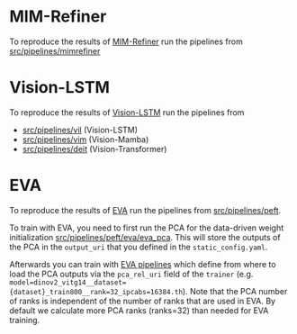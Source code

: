 # MIM-Refiner

To reproduce the results of [MIM-Refiner](https://arxiv.org/abs/2402.10093) run the pipelines from [src/pipelines/mimrefiner](https://github.com/BenediktAlkin/vtab1k-pytorch/tree/main/src/pipelines/mimrefiner)

# Vision-LSTM

To reproduce the results of [Vision-LSTM](https://arxiv.org/abs/2406.04303) run the pipelines from 
- [src/pipelines/vil](https://github.com/BenediktAlkin/vtab1k-pytorch/tree/main/src/pipelines/vil) (Vision-LSTM)
- [src/pipelines/vim](https://github.com/BenediktAlkin/vtab1k-pytorch/tree/main/src/pipelines/vim) (Vision-Mamba)
- [src/pipelines/deit](https://github.com/BenediktAlkin/vtab1k-pytorch/tree/main/src/pipelines/deit) (Vision-Transformer)


# EVA

To reproduce the results of [EVA](https://arxiv.org/abs/2410.07170) run the pipelines from [src/pipelines/peft](https://github.com/BenediktAlkin/vtab1k-pytorch/tree/main/src/pipelines/peft).

To train with EVA, you need to first run the PCA for the data-driven weight initialization [src/pipelines/peft/eva/eva_pca](https://github.com/BenediktAlkin/vtab1k-pytorch/tree/main/src/pipelines/peft/eva_pca).
This will store the outputs of the PCA in the `output_uri` that you defined in the `static_config.yaml`.

Afterwards you can train with  [EVA pipelines](https://github.com/BenediktAlkin/vtab1k-pytorch/tree/main/src/pipelines/peft/eva)
which define from where to load the PCA outputs via the `pca_rel_uri` field of the `trainer`
(e.g. `model=dinov2_vitg14__dataset={dataset}_train800__rank=32_ipcabs=16384.th`). Note that the PCA number of ranks is
independent of the number of ranks that are used in EVA. By default we calculate more PCA ranks (ranks=32) than needed
for EVA training.

